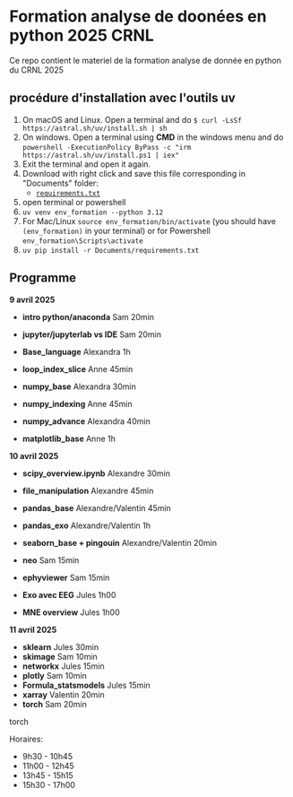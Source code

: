# Formation analyse de doonées en python 2025 CRNL

Ce repo contient le materiel de la formation analyse de donnée en python du CRNL 2025





## procédure d'installation avec l'outils **uv**


1. On macOS and Linux. Open a terminal and do
   `$ curl -LsSf https://astral.sh/uv/install.sh | sh`
1. On windows. Open a terminal using **CMD** in the windows menu and do
   `powershell -ExecutionPolicy ByPass -c "irm https://astral.sh/uv/install.ps1 | iex"`
2. Exit the terminal and open it again.
3. Download with right click and save this file corresponding in "Documents" folder:
    * [`requirements.txt`](https://raw.githubusercontent.com/crnl-lab/Formation_2025_Python_data_analyse/main/requirements.txt)
4. open terminal or powershell
5. `uv venv env_formation --python 3.12`
6. For Mac/Linux `source env_formation/bin/activate` (you should have `(env_formation)` in your terminal) or for Powershell `env_formation\Scripts\activate`
7. `uv pip install -r Documents/requirements.txt`


## Programme

**9 avril 2025**
   
   * **intro python/anaconda** Sam 20min
   * **jupyter/jupyterlab vs IDE** Sam 20min
   * **Base_language** Alexandra 1h
   * **loop_index_slice** Anne 45min
   
   * **numpy_base** Alexandra 30min
   * **numpy_indexing** Anne 45min
   * **numpy_advance** Alexandra  40min
   * **matplotlib_base** Anne 1h


**10 avril 2025**

  * **scipy_overview.ipynb** Alexandre 30min
  * **file_manipulation** Alexandre 45min
  * **pandas_base** Alexandre/Valentin 45min
  * **pandas_exo** Alexandre/Valentin 1h

  * **seaborn_base + pingouin** Alexandre/Valentin 20min
  * **neo** Sam 15min
  * **ephyviewer** Sam 15min
  * **Exo avec EEG** Jules 1h00
  * **MNE overview** Jules 1h00


**11 avril 2025**
  
   * **sklearn** Jules 30min
   * **skimage** Sam 10min
   * **networkx** Jules 15min 
   * **plotly** Sam 10min
   * **Formula_statsmodels** Jules 15min
   * **xarray** Valentin 20min
   * **torch** Sam 20min

   
   torch

Horaires:
 * 9h30 - 10h45
 * 11h00 - 12h45
 * 13h45 - 15h15
 * 15h30 - 17h00
